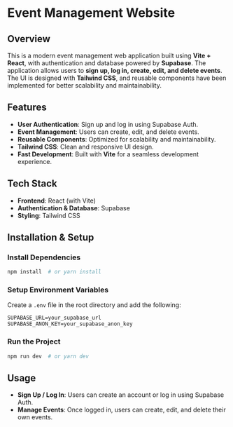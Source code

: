 # Event Management Website

## Overview
This is a modern event management web application built using **Vite + React**, with authentication and database powered by **Supabase**. The application allows users to **sign up, log in, create, edit, and delete events**. The UI is designed with **Tailwind CSS**, and reusable components have been implemented for better scalability and maintainability.

## Features
- **User Authentication**: Sign up and log in using Supabase Auth.
- **Event Management**: Users can create, edit, and delete events.
- **Reusable Components**: Optimized for scalability and maintainability.
- **Tailwind CSS**: Clean and responsive UI design.
- **Fast Development**: Built with **Vite** for a seamless development experience.

## Tech Stack
- **Frontend**: React (with Vite)
- **Authentication & Database**: Supabase
- **Styling**: Tailwind CSS

## Installation & Setup

### Install Dependencies
```sh
npm install  # or yarn install
```

### Setup Environment Variables
Create a `.env` file in the root directory and add the following:
```env
SUPABASE_URL=your_supabase_url
SUPABASE_ANON_KEY=your_supabase_anon_key
```

### Run the Project
```sh
npm run dev  # or yarn dev
```

## Usage
- **Sign Up / Log In**: Users can create an account or log in using Supabase Auth.
- **Manage Events**: Once logged in, users can create, edit, and delete their own events.